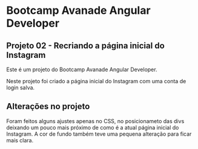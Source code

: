 # Bootcamp Avanade Angular Developer
## Projeto 02 - Recriando a página inicial do Instagram

Este é um projeto do Bootcamp Avanade Angular Developer.

Neste projeto foi criado a página inicial do Instagram com uma conta de login salva.

## Alterações no projeto

Foram feitos alguns ajustes apenas no CSS, no posicionameto das divs deixando um pouco mais próximo de como é a atual página inicial do Instagram.
A cor de fundo também teve uma pequena alteração para ficar mais clara.